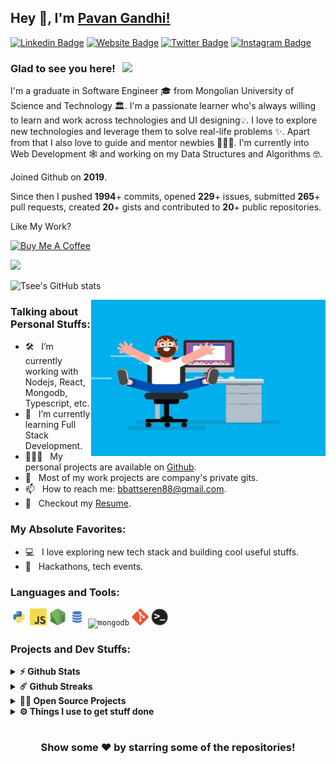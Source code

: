 ## Hey 👋, I'm [Pavan Gandhi!](https://github.com/btseee/)

[![Linkedin Badge](https://img.shields.io/badge/-LinkedIn-0e76a8?style=flat-square&logo=Linkedin&logoColor=white)](https://linkedin.com/in/btseku1125)
[![Website Badge](https://img.shields.io/badge/Website-3b5998?style=flat-square&logo=google-chrome&logoColor=white)](https://tsee.mn/)
[![Twitter Badge](https://img.shields.io/badge/-Twitter-00acee?style=flat-square&logo=Twitter&logoColor=white)](https://twitter.com/b_tseeee)
[![Instagram Badge](https://img.shields.io/badge/-Instagram-e4405f?style=flat-square&logo=Instagram&logoColor=white)](https://instagram.com/b.tseee/)

### Glad to see you here! &nbsp; ![](https://visitor-badge.glitch.me/badge?page_id=btseee&style=flat-square&color=0088cc)

I'm a graduate in Software Engineer 🎓 from Mongolian University of Science and Technology 🏛. I'm a passionate learner who's always willing to learn and work across technologies and UI designing💡. I love to explore new technologies and leverage them to solve real-life problems ✨. Apart from that I also love to guide and mentor newbies 👨🏻‍💻. I'm currently into Web Development 🕸️ and working on my Data Structures and Algorithms 🤓.

Joined Github on **2019**.

Since then I pushed **1994**+ commits, opened **229**+ issues, submitted **265**+ pull requests, created **20**+ gists and contributed to **20**+ public repositories.

Like My Work?

<a href="https://www.buymeacoffee.com/btseee" target="_blank"><img src="https://cdn.buymeacoffee.com/buttons/v2/default-yellow.png" alt="Buy Me A Coffee" height="60px" width="217px" ></a>

[![](https://gitwar.herokuapp.com/badge?username=btseee&label=Gitwar%20Profile%20Score&style=for-the-badge&color=0088cc)](https://gitwar.herokuapp.com/)

![Tsee's GitHub stats](https://github-readme-stats.vercel.app/api?username=btseee&hide=contribs,prs)

<img align="right" height="250" width="375" alt="" src="./gifs/coder.gif" />

### Talking about Personal Stuffs:

- 🛠 &nbsp; I’m currently working with Nodejs, React, <br /> Mongodb, Typescript, etc.
- 🚀 &nbsp; I’m currently learning Full Stack Development.
- 👨🏻‍💻 &nbsp; My personal projects are available on [Github](https://github.com/btseee).
- 👾 &nbsp; Most of my work projects are company's private gits.
- 📫 &nbsp; How to reach me: bbattseren88@gmail.com.
- 📝 &nbsp; Checkout my [Resume](https://github.com/btseee/btseee/blob/master/CV.pdf).

### My Absolute Favorites:

- 💻 &nbsp; I love exploring new tech stack and building cool useful stuffs.
- 🍕 &nbsp; Hackathons, tech events.

### Languages and Tools:

<code><img height="27" src="https://raw.githubusercontent.com/github/explore/80688e429a7d4ef2fca1e82350fe8e3517d3494d/topics/python/python.png" alt="python"></code>
<code><img height="27" src="https://raw.githubusercontent.com/github/explore/80688e429a7d4ef2fca1e82350fe8e3517d3494d/topics/javascript/javascript.png" alt="javascript"></code>
<code><img height="27" src="https://raw.githubusercontent.com/github/explore/80688e429a7d4ef2fca1e82350fe8e3517d3494d/topics/nodejs/nodejs.png" alt="nodejs"></code>
<code><img height="27" src="https://raw.githubusercontent.com/github/explore/80688e429a7d4ef2fca1e82350fe8e3517d3494d/topics/sql/sql.png" alt="sql"></code>
<code><img height="27" src="https://encrypted-tbn0.gstatic.com/images?q=tbn%3AANd9GcSTTzPAw-55ssm1Im594xYZ9eRQu2JylrkYLg&usqp=CAU" alt="mongodb"></code>
<code><img height="27" src="https://raw.githubusercontent.com/devicons/devicon/master/icons/git/git-original.svg" alt="git"></code>
<code><img height="27" src="https://raw.githubusercontent.com/github/explore/80688e429a7d4ef2fca1e82350fe8e3517d3494d/topics/terminal/terminal.png" alt="terminal"></code>

### Projects and Dev Stuffs:

<details>	
  <summary><b>⚡ Github Stats</b></summary>

  <br />
  <img height="180em" src="https://github-readme-stats.vercel.app/api?username=btseee&show_icons=true&hide_border=true&&count_private=true&include_all_commits=true" />
  <img height="180em" src="https://github-readme-stats.vercel.app/api/top-langs/?username=btseee&exclude_repo=KNN-Image-Classification&show_icons=true&hide_border=true&layout=compact&langs_count=8"/>
</details>

<details>	
  <summary><b>☄️ Github Streaks</b></summary>

  <br />
  <img height="180em" src="https://github-readme-streak-stats.herokuapp.com/?user=btseee&hide_border=true" />
</details>

<details>
  <summary><b>🧑‍🚀 Open Source Projects</b></summary>

  <br />
  <table>
    <thead align="center">
      <tr border: none;>
        <td><b>💻 Projects</b></td>
        <td><b>🌟 Stars</b></td>
        <td><b>🍴 Forks</b></td>
        <td><b>🐛 Issues</b></td>
        <td><b>🔔 Pull Requests</b></td>
        <td><b>👨‍💻 Language</b></td>
      </tr>
    </thead>
    <tbody>
      <tr>
	      <td><a href="https://github.com/btseee/Gitwar"><b>🚀 Gitwar</b></a></td>
        <td><img alt="Stars" src="https://img.shields.io/github/stars/btseee/Gitwar?style=flat-square&labelColor=343b41"/></td>
        <td><img alt="Forks" src="https://img.shields.io/github/forks/btseee/Gitwar?style=flat-square&labelColor=343b41"/></td>
        <td><img alt="Issues" src="https://img.shields.io/github/issues/btseee/Gitwar?style=flat-square"/></td>
        <td><img alt="Pull Requests" src="https://img.shields.io/github/issues-pr/btseee/Gitwar?style=flat-square"/></td>
        <td><img alt="Language" src="https://img.shields.io/github/languages/top/btseee/Gitwar?style=flat-square"/></td>
      </tr>
      <tr>
	      <td><a href="https://github.com/btseee/TradeByte"><b>💸 TradeByte</b></a></td>
        <td><img alt="Stars" src="https://img.shields.io/github/stars/btseee/TradeByte?style=flat-square&labelColor=343b41"/></td>
        <td><img alt="Forks" src="https://img.shields.io/github/forks/btseee/TradeByte?style=flat-square&labelColor=343b41"/></td>
        <td><img alt="Issues" src="https://img.shields.io/github/issues/btseee/TradeByte?style=flat-square"/></td>
        <td><img alt="Pull Requests" src="https://img.shields.io/github/issues-pr/btseee/TradeByte?style=flat-square"/></td>
        <td><img alt="Language" src="https://img.shields.io/github/languages/top/btseee/TradeByte?label=javascript&style=flat-square"/></td>
      </tr>
      <tr>
	      <td><a href="https://github.com/btseee/TheNodeCourse"><b>👨🏻‍💻 TheNodeCourse</b></a></td>
        <td><img alt="Stars" src="https://img.shields.io/github/stars/btseee/TheNodeCourse?style=flat-square&labelColor=343b41"/></td>
        <td><img alt="Forks" src="https://img.shields.io/github/forks/btseee/TheNodeCourse?style=flat-square&labelColor=343b41"/></td>
        <td><img alt="Issues" src="https://img.shields.io/github/issues/btseee/TheNodeCourse?style=flat-square"/></td>
        <td><img alt="Pull Requests" src="https://img.shields.io/github/issues-pr/btseee/TheNodeCourse?style=flat-square"/></td>
        <td><img alt="Language" src="https://img.shields.io/github/languages/top/btseee/TheNodeCourse?style=flat-square"/></td> 
      </tr>
      <tr>
	      <td><a href="https://github.com/btseee/btseee"><b>🤓 btseee</b></a></td>
        <td><img alt="Stars" src="https://img.shields.io/github/stars/btseee/btseee?style=flat-square&labelColor=343b41"/></td>
        <td><img alt="Forks" src="https://img.shields.io/github/forks/btseee/btseee?style=flat-square&labelColor=343b41"/></td>
        <td><img alt="Issues" src="https://img.shields.io/github/issues/btseee/btseee?style=flat-square"/></td>
        <td><img alt="Pull Requests" src="https://img.shields.io/github/issues-pr/btseee/btseee?style=flat-square"/></td>
        <td><img alt="Language" src="https://img.shields.io/badge/markdown-100%25-blue?style=flat-square"/></td> 
      </tr>
    </tbody>
  </table>
  <br />
</details>
 
<details>	
  <br />
  <summary><b>⚙️ Things I use to get stuff done</b></summary>
  	<ul>
  	    <li><b>OS:</b> Ubuntu 20.04</li>
	    <li><b>Laptop: </b> HP Elitebook (i5)</li>
  	    <li><b>Browser: </b> Firefox Web Browser</li>
	    <li><b>Terminal: </b> ZSH: Oh My Zsh (PowerLevel10k)</li>
	    <li><b>Code Editor:</b> VSCode - The best editor out there.</li>
	    <li><b>To Stay Updated:</b> Dev.to, Medium, Linkedin and Twitter.</li>
	    <br />
	⚛️ Checkout My VSCode Configrations <a href="https://gist.github.com/btseee/039b1dc5a7cdcb007ab3691814d53130">Here</a>.
	</ul>	
</details>

#

<div align="center">

### Show some ❤️ by starring some of the repositories!

</div>
